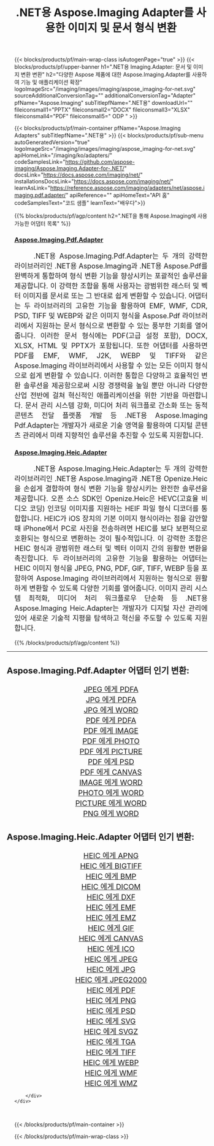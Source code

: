 ﻿---
title: .NET용 Aspose.Imaging Adapter를 사용한 이미지 및 문서 형식 변환 
weight: 3920
url: /ko/adapters/net/ 
lang: ko
langdirlevel: 2
locales: zh-hans,ja,it,ru,de,es,fr,nl,id,lt,pl,pt,vi,tr,ko,zh-hant,ar,hi,th,sv,cs,uk,he
description: Aspose.Imaging 어댑터와 다양한 Aspose 제품을 사용하여 형식 변환 작업을 간소화하세요. 이러한 어댑터를 사용하면 Aspose.Imaging과 기타 주요 Aspose 도구 간의 이미지 및 문서 변환이 가능해 디지털 프로젝트 전반에 걸쳐 원활한 통합 프로세스가 보장됩니다.
---

{{< blocks/products/pf/main-wrap-class isAutogenPage="true" >}}
{{< blocks/products/pf/upper-banner h1=".NET용 Imaging.Adapter: 문서 및 이미지 변환 변환" h2="다양한 Aspose 제품에 대한 Aspose.Imaging.Adapter를 사용하여 기능 및 애플리케이션 확장" logoImageSrc="/imaging/images/imaging/aspose_imaging-for-net.svg" sourceAdditionalConversionTag="" additionalConversionTag="Adapter" pfName="Aspose.Imaging" subTitlepfName=".NET용" downloadUrl="" fileiconsmall1="PPTX" fileiconsmall2="DOCX" fileiconsmall3="XLSX" fileiconsmall4="PDF" fileiconsmall5=" ODP " >}}

{{< blocks/products/pf/main-container pfName="Aspose.Imaging Adapters" subTitlepfName=".NET용" >}}
{{< blocks/products/pf/sub-menu autoGeneratedVersion="true" logoImageSrc="/imaging/images/imaging/aspose_imaging-for-net.svg" apiHomeLink="/imaging/ko/adapters/" codeSamplesLink="https://github.com/aspose-imaging/Aspose.Imaging.Adapter-for-.NET/" docsLink="https://docs.aspose.com/imaging/net/" installationsDocsLink="https://docs.aspose.com/imaging/net/" learnAsLink="https://reference.aspose.com/imaging/adapters/net/aspose.imaging.pdf.adapter/" apiReference="" apiHomeText="API 홈" codeSamplesText="코드 샘플" learnText="배우다">}}

{{% blocks/products/pf/agp/content h2=".NET을 통해 Aspose.Imaging에 사용 가능한 어댑터 목록" %}}

<h3><a href="https://reference.aspose.com/imaging/adapters/net/aspose.imaging.pdf.adapter/">Aspose.Imaging.Pdf.Adapter</a></h3>

<p align="justify" style="font-size:18px;text-indent:50px;">.NET용 Aspose.Imaging.Pdf.Adapter는 두 개의 강력한 라이브러리인 .NET용 Aspose.Imaging과 .NET용 Aspose.Pdf를 완벽하게 통합하여 형식 변환 기능을 향상시키는 포괄적인 솔루션을 제공합니다. 이 강력한 조합을 통해 사용자는 광범위한 래스터 및 벡터 이미지를 문서로 또는 그 반대로 쉽게 변환할 수 있습니다. 어댑터는 두 라이브러리의 고유한 기능을 활용하여 EMF, WMF, CDR, PSD, TIFF 및 WEBP와 같은 이미지 형식을 Aspose.Pdf 라이브러리에서 지원하는 문서 형식으로 변환할 수 있는 풍부한 기회를 열어줍니다. 이러한 문서 형식에는 PDF(고급 설정 포함), DOCX, XLSX, HTML 및 PPTX가 포함됩니다. 또한 어댑터를 사용하면 PDF를 EMF, WMF, J2K, WEBP 및 TIFF와 같은 Aspose.Imaging 라이브러리에서 사용할 수 있는 모든 이미지 형식으로 쉽게 변환할 수 있습니다. 이러한 통합은 다양하고 효율적인 변환 솔루션을 제공함으로써 시장 경쟁력을 높일 뿐만 아니라 다양한 산업 전반에 걸쳐 혁신적인 애플리케이션을 위한 기반을 마련합니다. 문서 관리 시스템 강화, 미디어 처리 워크플로 간소화 또는 동적 콘텐츠 전달 플랫폼 개발 등 .NET용 Aspose.Imaging Pdf.Adapter는 개발자가 새로운 기술 영역을 활용하여 디지털 콘텐츠 관리에서 미래 지향적인 솔루션을 추진할 수 있도록 지원합니다.</p>

<h3><a href="https://reference.aspose.com/imaging/adapters/net/aspose.imaging.heic.adapter/">Aspose.Imaging.Heic.Adapter</a></h3>

<p align="justify" style="font-size:18px;text-indent:50px;">.NET용 Aspose.Imaging.Heic.Adapter는 두 개의 강력한 라이브러리인 .NET용 Aspose.Imaging과 .NET용 Openize.Heic을 손쉽게 결합하여 형식 변환 기능을 향상시키는 완전한 솔루션을 제공합니다. 오픈 소스 SDK인 Openize.Heic은 HEVC(고효율 비디오 코딩) 인코딩 이미지를 지원하는 HEIF 파일 형식 디코더를 통합합니다. HEIC가 iOS 장치의 기본 이미지 형식이라는 점을 감안할 때 iPhone에서 PC로 사진을 전송하려면 HEIC를 보다 보편적으로 호환되는 형식으로 변환하는 것이 필수적입니다. 이 강력한 조합은 HEIC 형식과 광범위한 래스터 및 벡터 이미지 간의 원활한 변환을 촉진합니다. 두 라이브러리의 고유한 기능을 활용하는 어댑터는 HEIC 이미지 형식을 JPEG, PNG, PDF, GIF, TIFF, WEBP 등을 포함하여 Aspose.Imaging 라이브러리에서 지원하는 형식으로 원활하게 변환할 수 있도록 다양한 기회를 열어줍니다. 이미지 관리 시스템 최적화, 미디어 처리 워크플로우 단순화 등 .NET용 Aspose.Imaging Heic.Adapter는 개발자가 디지털 자산 관리에 있어 새로운 기술적 지평을 탐색하고 혁신을 주도할 수 있도록 지원합니다.</p>


{{% /blocks/products/pf/agp/content %}}

<div class="container-fluid productfamilypage bg-gray">
    <div class="convertypes bg-gray agp-content section">
        <div class="container">
		<hr style="margin-left:-20px;"/>		
		    <h4 style="margin-left:-20px;margin-bottom:20px;font-size:22px;">Aspose.Imaging.Pdf.Adapter 어댑터 인기 변환:</h4>
<div class="row other-converters" style="font-size: 19px;text-align:center;">
<div class='col-md-3 other-converter remove-lp remove-rp'><a href="/imaging/ko/adapters/net/jpeg-to-pdfa/" style="padding:15px;">JPEG 에게 PDFA</a></div>
<div class='col-md-3 other-converter remove-lp remove-rp'><a href="/imaging/ko/adapters/net/jpg-to-pdfa/" style="padding:15px;">JPG 에게 PDFA</a></div>
<div class='col-md-3 other-converter remove-lp remove-rp'><a href="/imaging/ko/adapters/net/jpg-to-word/" style="padding:15px;">JPG 에게 WORD</a></div>
<div class='col-md-3 other-converter remove-lp remove-rp'><a href="/imaging/ko/adapters/net/pdf-to-pdfa/" style="padding:15px;">PDF 에게 PDFA</a></div>
<div class='col-md-3 other-converter remove-lp remove-rp'><a href="/imaging/ko/adapters/net/pdf-to-image/" style="padding:15px;">PDF 에게 IMAGE</a></div>
<div class='col-md-3 other-converter remove-lp remove-rp'><a href="/imaging/ko/adapters/net/pdf-to-photo/" style="padding:15px;">PDF 에게 PHOTO</a></div>
<div class='col-md-3 other-converter remove-lp remove-rp'><a href="/imaging/ko/adapters/net/pdf-to-picture/" style="padding:15px;">PDF 에게 PICTURE</a></div>
<div class='col-md-3 other-converter remove-lp remove-rp'><a href="/imaging/ko/adapters/net/pdf-to-psd/" style="padding:15px;">PDF 에게 PSD</a></div>
<div class='col-md-3 other-converter remove-lp remove-rp'><a href="/imaging/ko/adapters/net/pdf-to-canvas/" style="padding:15px;">PDF 에게 CANVAS</a></div>
<div class='col-md-3 other-converter remove-lp remove-rp'><a href="/imaging/ko/adapters/net/image-to-word/" style="padding:15px;">IMAGE 에게 WORD</a></div>
<div class='col-md-3 other-converter remove-lp remove-rp'><a href="/imaging/ko/adapters/net/photo-to-word/" style="padding:15px;">PHOTO 에게 WORD</a></div>
<div class='col-md-3 other-converter remove-lp remove-rp'><a href="/imaging/ko/adapters/net/picture-to-word/" style="padding:15px;">PICTURE 에게 WORD</a></div>
<div class='col-md-3 other-converter remove-lp remove-rp'><a href="/imaging/ko/adapters/net/png-to-word/" style="padding:15px;">PNG 에게 WORD</a></div>
</div>
<h4 style="margin-left:-20px;margin-bottom:20px;font-size:22px;">Aspose.Imaging.Heic.Adapter 어댑터 인기 변환:</h4>
<div class="row other-converters" style="font-size: 19px;text-align:center;">
<div class='col-md-3 other-converter remove-lp remove-rp'><a href="/imaging/ko/adapters/net/heic-to-apng/" style="padding:15px;">HEIC 에게 APNG</a></div>
<div class='col-md-3 other-converter remove-lp remove-rp'><a href="/imaging/ko/adapters/net/heic-to-bigtiff/" style="padding:15px;">HEIC 에게 BIGTIFF</a></div>
<div class='col-md-3 other-converter remove-lp remove-rp'><a href="/imaging/ko/adapters/net/heic-to-bmp/" style="padding:15px;">HEIC 에게 BMP</a></div>
<div class='col-md-3 other-converter remove-lp remove-rp'><a href="/imaging/ko/adapters/net/heic-to-dicom/" style="padding:15px;">HEIC 에게 DICOM</a></div>
<div class='col-md-3 other-converter remove-lp remove-rp'><a href="/imaging/ko/adapters/net/heic-to-dxf/" style="padding:15px;">HEIC 에게 DXF</a></div>
<div class='col-md-3 other-converter remove-lp remove-rp'><a href="/imaging/ko/adapters/net/heic-to-emf/" style="padding:15px;">HEIC 에게 EMF</a></div>
<div class='col-md-3 other-converter remove-lp remove-rp'><a href="/imaging/ko/adapters/net/heic-to-emz/" style="padding:15px;">HEIC 에게 EMZ</a></div>
<div class='col-md-3 other-converter remove-lp remove-rp'><a href="/imaging/ko/adapters/net/heic-to-gif/" style="padding:15px;">HEIC 에게 GIF</a></div>
<div class='col-md-3 other-converter remove-lp remove-rp'><a href="/imaging/ko/adapters/net/heic-to-canvas/" style="padding:15px;">HEIC 에게 CANVAS</a></div>
<div class='col-md-3 other-converter remove-lp remove-rp'><a href="/imaging/ko/adapters/net/heic-to-ico/" style="padding:15px;">HEIC 에게 ICO</a></div>
<div class='col-md-3 other-converter remove-lp remove-rp'><a href="/imaging/ko/adapters/net/heic-to-jpeg/" style="padding:15px;">HEIC 에게 JPEG</a></div>
<div class='col-md-3 other-converter remove-lp remove-rp'><a href="/imaging/ko/adapters/net/heic-to-jpg/" style="padding:15px;">HEIC 에게 JPG</a></div>
<div class='col-md-3 other-converter remove-lp remove-rp'><a href="/imaging/ko/adapters/net/heic-to-jpeg2000/" style="padding:15px;">HEIC 에게 JPEG2000</a></div>
<div class='col-md-3 other-converter remove-lp remove-rp'><a href="/imaging/ko/adapters/net/heic-to-pdf/" style="padding:15px;">HEIC 에게 PDF</a></div>
<div class='col-md-3 other-converter remove-lp remove-rp'><a href="/imaging/ko/adapters/net/heic-to-png/" style="padding:15px;">HEIC 에게 PNG</a></div>
<div class='col-md-3 other-converter remove-lp remove-rp'><a href="/imaging/ko/adapters/net/heic-to-psd/" style="padding:15px;">HEIC 에게 PSD</a></div>
<div class='col-md-3 other-converter remove-lp remove-rp'><a href="/imaging/ko/adapters/net/heic-to-svg/" style="padding:15px;">HEIC 에게 SVG</a></div>
<div class='col-md-3 other-converter remove-lp remove-rp'><a href="/imaging/ko/adapters/net/heic-to-svgz/" style="padding:15px;">HEIC 에게 SVGZ</a></div>
<div class='col-md-3 other-converter remove-lp remove-rp'><a href="/imaging/ko/adapters/net/heic-to-tga/" style="padding:15px;">HEIC 에게 TGA</a></div>
<div class='col-md-3 other-converter remove-lp remove-rp'><a href="/imaging/ko/adapters/net/heic-to-tiff/" style="padding:15px;">HEIC 에게 TIFF</a></div>
<div class='col-md-3 other-converter remove-lp remove-rp'><a href="/imaging/ko/adapters/net/heic-to-webp/" style="padding:15px;">HEIC 에게 WEBP</a></div>
<div class='col-md-3 other-converter remove-lp remove-rp'><a href="/imaging/ko/adapters/net/heic-to-wmf/" style="padding:15px;">HEIC 에게 WMF</a></div>
<div class='col-md-3 other-converter remove-lp remove-rp'><a href="/imaging/ko/adapters/net/heic-to-wmz/" style="padding:15px;">HEIC 에게 WMZ</a></div>
</div>
                
        </div>
    </div>
</div>
<br/>

{{< /blocks/products/pf/main-container >}}

{{< /blocks/products/pf/main-wrap-class >}}
